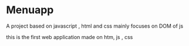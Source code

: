 # Menuapp
A project based on javascript , html and css mainly focuses on DOM of js 

this is the first web application made on htm, js , css 